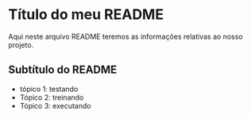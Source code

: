 # Título do meu README 

Aqui neste arquivo README teremos as informações relativas ao nosso projeto.

## Subtítulo do README

- tópico 1: testando
- Tópico 2: treinando
- Tópico 3: executando
